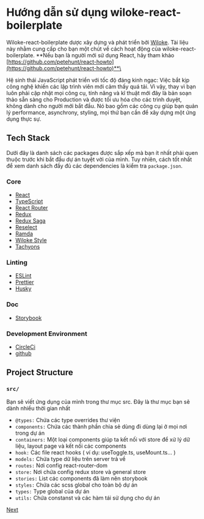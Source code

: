 [2]: ./commands.md

<!-- contend -->

# Hướng dẫn sử dụng wiloke-react-boilerplate

Wiloke-react-boilerplate dược xây dựng và phát triển bởi [Wiloke](https://github.com/wiloke1). Tài liệu này nhằm cung cấp
cho bạn một chút về cách hoạt động của wiloke-react-boilerplate.
**Nếu bạn là người mới sử dụng React, hãy tham khảo [https://github.com/petehunt/react-howto](https://github.com/petehunt/react-howto)**\

Hệ sinh thái JavaScript phát triển với tốc độ đáng kinh ngạc: Việc bắt kịp công nghệ khiến các lập trình viên mới cảm thấy quá tải. Vì vậy,
thay vì bạn luôn phải cập nhật mọi công cụ, tính năng và kĩ thuật mới đây là bản soạn thảo sẵn sàng cho Production và được tối ưu hóa cho các trình duyệt, không dành cho người mới bắt đầu. Nó bao gồm các công
cụ giúp bạn quản lý performance, asynchrony, styling, mọi thứ bạn cần để xây dựng một ứng dụng thực sự.

## Tech Stack

Dưới đây là danh sách các packages được sắp xếp mà bạn ít nhất phải quen thuộc trước khi bắt đầu dự án tuyệt vời của mình. Tuy nhiên, cách
tốt nhất để xem danh sách đầy đủ các dependencies là kiểm tra `package.json`.

### Core

- [React](https://facebook.github.io/react/)
- [TypeScript](https://www.typescriptlang.org/)
- [React Router](https://github.com/ReactTraining/react-router)
- [Redux](http://redux.js.org/)
- [Redux Saga](https://redux-saga.github.io/redux-saga/)
- [Reselect](https://github.com/reactjs/reselect)
- [Ramda](https://ramdajs.com/)
- [Wiloke Style](#1)
- [Tachyons](#https://tachyons.io/)

### Linting

- [ESLint](http://eslint.org/)
- [Prettier](https://prettier.io/)
- [Husky](https://www.npmjs.com/package/husky)

### Doc

- [Storybook](https://storybook.js.org/)

### Development Environment

- [CircleCi](https://circleci.com/)
- [github](https://github.com/)

## Project Structure

### `src/`

Bạn sẽ viết ứng dụng của mình trong thư mục src. Đây là thư mục bạn sẽ dành nhiều thời gian nhất

- `@types:` Chứa các type overrides thư viện
- `components:` Chứa các thành phần chia sẻ dùng đi dùng lại ở mọi nơi trong dự án
- `containers:` Một loại components giúp ta kết nối với store để xử lý dữ liệu, layout page và kết nối các components
- `hook:` Các file react hooks ( ví dụ: useToggle.ts, useMount.ts... )
- `models:` Chứa type dữ liệu trên server trả về
- `routes:` Nơi config react-router-dom
- `store:` Nơi chứa config redux store và general store
- `stories:` List các components đã làm nên storybook
- `styles:` Chứa các scss global cho toàn bộ dự án
- `types:` Type global của dự án
- `utils:` Chứa constanst và các hàm tái sử dụng cho dự án

<!-- end of content -->

[Next][2]
